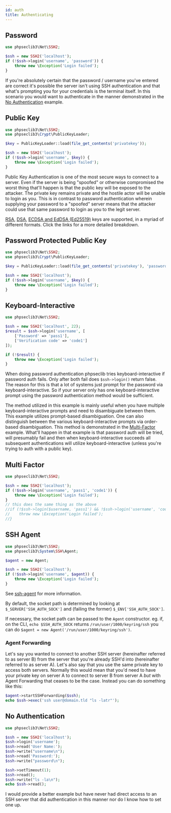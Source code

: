 ```yaml
---
id: auth
title: Authenticating
---
```


## Password

```php
use phpseclib3\Net\SSH2;

$ssh = new SSH2('localhost');
if (!$ssh->login('username', 'password')) {
    throw new \Exception('Login failed');
}
```

If you're absolutely certain that the password / username you've entered are correct it's possible the server isn't using SSH authentication and that what's prompting you for your credentials is the terminal itself. In this scenario you would want to authenticate in the manner demonstrated in the [No Authentication](#no-authentication) example.

## Public Key

```php
use phpseclib3\Net\SSH2;
use phpseclib3\Crypt\PublicKeyLoader;

$key = PublicKeyLoader::load(file_get_contents('privatekey'));

$ssh = new SSH2('localhost');
if (!$ssh->login('username', $key)) {
    throw new \Exception('Login failed');
}
```

Public Key Authentication is one of the most secure ways to connect to a server. Even if the server is being "spoofed" or otherwise compromised the worst thing that'll happen is that the public key will be exposed to the attacker. The private key remains private and the hostile actor will be unable to login as you. This is in contrast to password authentication wherein supplying your password to a "spoofed" server means that the attacker could use that same password to login as you to the legit server.

[RSA](rsa.md), [DSA](dsa.md), [ECDSA and EdDSA (Ed25519)](ec.md) keys are supported, in a myriad of different formats. Click the links for a more detailed breakdown.

## Password Protected Public Key

```php
use phpseclib3\Net\SSH2;
use phpseclib3\Crypt\PublicKeyLoader;

$key = PublicKeyLoader::load(file_get_contents('privatekey'), 'password');

$ssh = new SSH2('localhost');
if (!$ssh->login('username', $key)) {
    throw new \Exception('Login failed');
}
```

## Keyboard-Interactive

```php
use phpseclib3\Net\SSH2;

$ssh = new SSH2('localhost', 22);
$result = $ssh->login('username', [
    ['Password' => 'pass1'],
    ['Verification code' => 'code1']
]);

if (!$result) {
    throw new \Exception('Login failed');
}
```

When doing password authentication phpseclib tries keyboard-interactive if password auth fails. Only after both fail does `$ssh->login()` return false. The reason for this is that a lot of systems just prompt for the password via keyboard-interactive. So if your server only has one keyboard-interactive prompt using the password authentication method would be sufficient.

The method utilized in this example is mainly useful when you have multiple keyboard-interactive prompts and need to disambiguate between them. This example utilizes prompt-based disambiguation. One can also distinguish between the various keyboard-interactive prompts via order-based disambiguation. This method is demonstrated in the [Multi-Factor](#multi-factor) example. What'll happen in that example is that password auth will be tried, will presumably fail and then when keyboard-interactive succeeds all subsequent authentications will utilize keyboard-interactive (unless you're trying to auth with a public key).

## Multi Factor

```php
use phpseclib3\Net\SSH2;

$ssh = new SSH2('localhost');
if (!$ssh->login('username', 'pass1', 'code1')) {
    throw new \Exception('Login failed');
}
// this does the same thing as the above
//if (!$ssh->login($username, 'pass1') && !$ssh->login('username', 'code1')) {
//    throw new \Exception('Login failed');
//}
```

## SSH Agent

```php
use phpseclib3\Net\SSH2;
use phpseclib3\System\SSH\Agent;

$agent = new Agent;

$ssh = new SSH2('localhost');
if (!$ssh->login('username', $agent)) {
    throw new \Exception('Login failed');
}
```

See [ssh-agent](https://en.wikipedia.org/wiki/Ssh-agent) for more information.

By default, the socket path is determined by looking at `$_SERVER['SSH_AUTH_SOCK']` and (failing the former) `$_ENV['SSH_AUTH_SOCK']`.

If necessary, the socket path can be passed to the `Agent` constructor. eg. if, on the CLI, `echo $SSH_AUTH_SOCK` returns `/run/user/1000/keyring/ssh` you can do `$agent = new Agent('/run/user/1000/keyring/ssh')`.

### Agent Forwarding

Let's say you wanted to connect to another SSH server (hereinafter referred to as server B) from the server that you're already SSH'd into (hereinafter referred to as server A). Let's also say that you use the same private key to access both servers. Normally this would mean that you'd need to have your private key on server A to connect to server B from server A _but_ with Agent Forwarding that ceases to be the case. Instead you can do something like this:

```php
$agent->startSSHForwarding($ssh);
echo $ssh->exec('ssh user@domain.tld "ls -latr"');
```

## No Authentication

```php
use phpseclib3\Net\SSH2;

$ssh = new SSH2('localhost');
$ssh->login('username');
$ssh->read('User Name:');
$ssh->write("username\n");
$ssh->read('Password:');
$ssh->write("password\n");

$ssh->setTimeout(1);
$ssh->read();
$ssh->write("ls -la\n");
echo $ssh->read();
```

I would provide a better example but have never had direct access to an SSH server that did authentication in this manner nor do I know how to set one up.